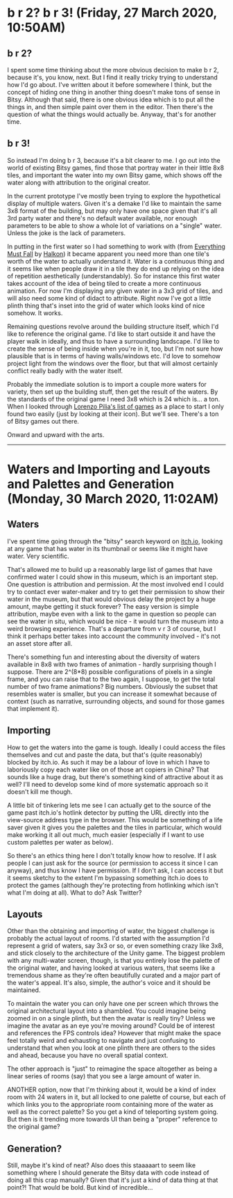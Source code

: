 # b r 2? b r 3! (Friday, 27 March 2020, 10:50AM)

## b r 2?

I spent some time thinking about the more obvious decision to make b r 2, because it's, you know, next. But I find it really tricky trying to understand how I'd go about. I've written about it before somewhere I think, but the concept of hiding one thing in another thing doesn't make tons of sense in Bitsy. Although that said, there is one obvious idea which is to put all the things in, and then simple paint over them in the editor. Then there's the question of what the things would actually be. Anyway, that's for another time.

## b r 3!

So instead I'm doing b r 3, because it's a bit clearer to me. I go out into the world of existing Bitsy games, find those that portray water in their little 8x8 tiles, and important the water into my own Bitsy game, which shows off the water along with attribution to the original creator.

In the current prototype I've mostly been trying to explore the hypothetical display of multiple waters. Given it's a demake I'd like to maintain the same 3x8 format of the building, but may only have one space given that it's all 3rd party water and there's no default water available, nor enough parameters to be able to show a whole lot of variations on a "single" water. Unless the joke is the lack of parameters.

In putting in the first water so I had something to work with (from [Everything Must Fall](https://halkon.itch.io/everything-must-fall) by [Halkon](https://halkon.itch.io/)) it became apparent you need more than one tile's worth of the water to actually understand it. Water is a continuous thing and it seems like when people draw it in a tile they do end up relying on the idea of repetition aesthetically (understandably).  So for instance this first water takes account of the idea of being tiled to create a more continuous animation. For now I'm displaying any given water in a 3x3 grid of tiles, and will also need some kind of didact to attribute. Right now I've got a little plinth thing that's inset into the grid of water which looks kind of nice somehow. It works.

Remaining questions revolve around the building structure itself, which I'd like to reference the original game. I'd like to start outside it and have the player walk in ideally, and thus to have a surrounding landscape. I'd like to create the sense of being inside when you're in it, too, but I'm not sure how plausible that is in terms of having walls/windows etc. I'd love to somehow project light from the windows over the floor, but that will almost certainly conflict really badly with the water itself.

Probably the immediate solution is to import a couple more waters for variety, then set up the building stuff, then get the result of the waters. By the standards of the original game I need 3x8 which is 24 which is... a ton. When I looked through [Lorenzo Pilia's list of games](https://itch.io/c/201121/bitsy-faves) as a place to start I only found two easily (just by looking at their icon). But we'll see. There's a ton of Bitsy games out there.

Onward and upward with the arts.

---

# Waters and Importing and Layouts and Palettes and Generation (Monday, 30 March 2020, 11:02AM)

## Waters

I've spent time going through the "bitsy" search keyword on [itch.io](itch.io), looking at any game that has water in its thumbnail or seems like it might have water. Very scientific.

That's allowed me to build up a reasonably large list of games that have confirmed water I could show in this museum, which is an important step. One question is attribution and permission. At the most involved end I could try to contact ever water-maker and try to get their permission to show their water in the museum, but that would obvious delay the project by a huge amount, maybe getting it stuck forever? The easy version is simple attribution, maybe even with a link to the game in question so people can see the water in situ, which would be nice - it would turn the museum into a weird browsing experience. That's a departure from v r 3 of course, but I think it perhaps better takes into account the community involved - it's not an asset store after all.

There's something fun and interesting about the diversity of waters available in 8x8 with two frames of animation - hardly surprising though I suppose. There are 2^(8*8) possible configurations of pixels in a single frame, and you can raise that to the two again, I suppose, to get the total number of two frame animations? Big numbers. Obviously the subset that resembles water is smaller, but you can increase it somewhat because of context (such as narrative, surrounding objects, and sound for those games that implement it).

## Importing

How to get the waters into the game is tough. Ideally I could access the files themselves and cut and paste the data, but that's (quite reasonably) blocked by itch.io. As such it may be a labour of love in which I have to laboriously copy each water like on of those art copiers in China? That sounds like a huge drag, but there's something kind of attractive about it as well? I'll need to develop some kind of more systematic approach so it doesn't kill me though.

A little bit of tinkering lets me see I can actually get to the source of the game past itch.io's hotlink detector by putting the URL directly into the view-source address type in the browser. This would be something of a life saver given it gives you the palettes and the tiles in particular, which would make working it all out much, much easier (especially if I want to use custom palettes per water as below).

So there's an ethics thing here I don't totally know how to resolve. If I ask people I can just ask for the source (or permission to access it since I can anyway), and thus know I have permission. If I don't ask, I can access it but it seems sketchy to the extent I'm bypassing something itch.io does to protect the games (although they're protecting from hotlinking which isn't what I'm doing at all). What to do? Ask Twitter?

## Layouts

Other than the obtaining and importing of water, the biggest challenge is probably the actual layout of rooms. I'd started with the assumption I'd represent a grid of waters, say 3x3 or so, or even something crazy like 3x8, and stick closely to the architecture of the Unity game. The biggest problem with any multi-water screen, though, is that you entirely lose the palette of the original water, and having looked at various waters, that seems like a tremendous shame as they're often beautifully curated and a major part of the water's appeal. It's also, simple, the author's voice and it should be maintained.

To maintain the water you can only have one per screen which throws the original architectural layout into a shambled. You could imagine being zoomed in on a single plinth, but then the avatar is really tiny? Unless we imagine the avatar as an eye you're moving around? Could be of interest and references the FPS controls idea? However that might make the space feel totally weird and exhausting to navigate and just confusing to understand that when you look at one plinth there are others to the sides and ahead, because you have no overall spatial context.

The other approach is "just" to reimagine the space altogether as being a linear series of rooms (say) that you see a large amount of water in.

ANOTHER option, now that I'm thinking about it, would be a kind of index room with 24 waters in it, but all locked to one palette of course, but each of which links you to the appropriate room containing more of the water as well as the correct palette? So you get a kind of teleporting system going. But then is it trending more towards UI than being a "proper" reference to the original game?

## Generation?

Still, maybe it's kind of neat? Also does this staaaaart to seem like something where I should generate the Bitsy data with code instead of doing all this crap manually? Given that it's just a kind of data thing at that point?! That would be bold. But kind of incredible...
